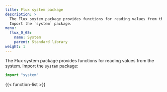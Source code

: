 ```yaml
---
title: Flux system package
description: >
  The Flux system package provides functions for reading values from the system.
  Import the `system` package.
menu:
  flux_0_65:
    name: System
    parent: Standard library
weight: 1
---
```


The Flux system package provides functions for reading values from the system.
Import the `system` package:

```js
import "system"
```

{{< function-list >}}
